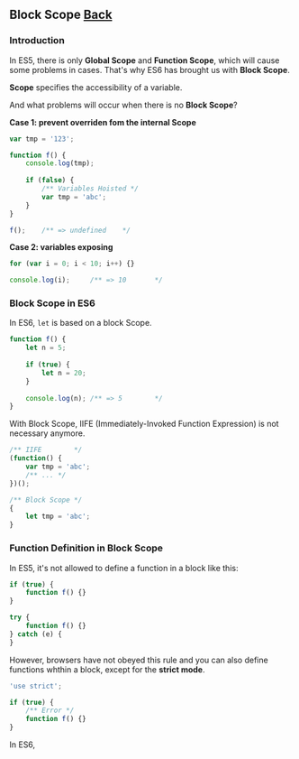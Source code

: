 ## Block Scope [Back](./../es6.md)

### Introduction

In ES5, there is only **Global Scope** and **Function Scope**, which will cause some problems in cases. That's why ES6 has brought us with **Block Scope**.

**Scope** specifies the accessibility of a variable.

And what problems will occur when there is no **Block Scope**?

**Case 1: prevent overriden fom the internal Scope**

```js
var tmp = '123';

function f() {
    console.log(tmp);
    
    if (false) {
        /** Variables Hoisted */
        var tmp = 'abc';
    }
}

f();    /** => undefined    */
```

**Case 2: variables exposing**

```js
for (var i = 0; i < 10; i++) {}

console.log(i);     /** => 10       */
```

### Block Scope in ES6

In ES6, `let` is based on a block Scope.

```js
function f() {
    let n = 5;
    
    if (true) {
        let n = 20;
    }
    
    console.log(n); /** => 5        */
}
```

With Block Scope, IIFE (Immediately-Invoked Function Expression) is not necessary anymore.

```js
/** IIFE        */
(function() {
    var tmp = 'abc';
    /** ... */
})();

/** Block Scope */
{
    let tmp = 'abc';
}
```

### Function Definition in Block Scope

In ES5, it's not allowed to define a function in a block like this:

```js
if (true) {
    function f() {}
}

try {
    function f() {}
} catch (e) {
}
```

However, browsers have not obeyed this rule and you can also define functions whthin a block, except for the **strict mode**.

```js
'use strict';

if (true) {
    /** Error */
    function f() {}
}
```

In ES6, 
